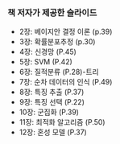 
### 책 저자가 제공한 슬라이드

- 2장: 베이지안 결정 이론 (p.39)
- 3장: 확률분포추정 (p.30)
- 4장: 신경망 (P.45)
- 5장: SVM (P.42)
- 6장: 질적분류 (P.28)-트리
- 7장: 순차 데이터의 인식 (P.49)
- 8장: 특징 추출 (P.37)
- 9장: 특징 선택 (P.22)
- 10장: 군집화 (P.39)
- 11장: 최적화 알고리즘 (P.50)
- 12장: 혼성 모델 (P.37)
